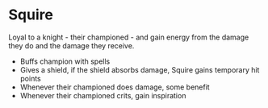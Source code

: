 # Squire

Loyal to a knight - their championed - and gain energy from the damage they do and the damage they receive.

- Buffs champion with spells
- Gives a shield, if the shield absorbs damage, Squire gains temporary hit points
- Whenever their championed does damage, some benefit
- Whenever their championed crits, gain inspiration
